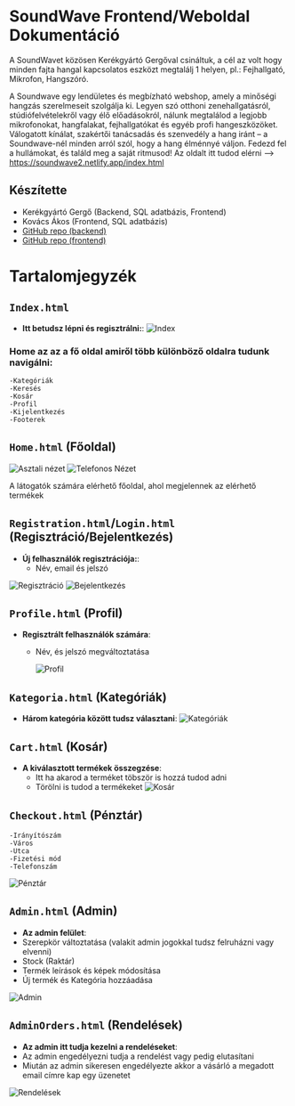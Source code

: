 # SoundWave Frontend/Weboldal Dokumentáció
A SoundWavet közösen Kerékgyártó Gergőval csináltuk, a cél az volt hogy minden fajta hangal kapcsolatos eszközt megtalálj 1 helyen, pl.: Fejhallgató, Mikrofon, Hangszóró.

A Soundwave egy lendületes és megbízható webshop, amely a minőségi hangzás szerelmeseit szolgálja ki. Legyen szó otthoni zenehallgatásról, stúdiófelvételekről vagy élő előadásokról, nálunk megtalálod a legjobb mikrofonokat, hangfalakat, fejhallgatókat és egyéb profi hangeszközöket. Válogatott kínálat, szakértői tanácsadás és szenvedély a hang iránt – a Soundwave-nél minden arról szól, hogy a hang élménnyé váljon. Fedezd fel a hullámokat, és találd meg a saját ritmusod!
Az oldalt itt tudod elérni --> https://soundwave2.netlify.app/index.html

## Készítette
- Kerékgyártó Gergő (Backend, SQL adatbázis, Frontend)
- Kovács Ákos (Frontend, SQL adatbázis)
- [GitHub repo (backend)](https://github.com/KerekgyartoGergo/webshop_backend.git)
- [GitHub repo (frontend)](https://github.com/KerekgyartoGergo/webshop_frontend.git)



# Tartalomjegyzék

## `Index.html` 
- **Itt betudsz lépni és regisztrálni:**:
![Index](https://snipboard.io/tqmPST.jpg)


### Home az az a fő oldal amiről több különböző oldalra tudunk navigálni:
    -Kategóriák
    -Keresés
    -Kosár
    -Profil
    -Kijelentkezés
    -Footerek

## `Home.html` (Főoldal)


![Asztali nézet](https://snipboard.io/zCYJoe.jpg)
![Telefonos Nézet](https://snipboard.io/rWJfjQ.jpg)

A látogatók számára elérhető főoldal, ahol megjelennek az elérhető termékek


## `Registration.html`/`Login.html` (Regisztráció/Bejelentkezés) 
- **Új felhasználók regisztrációja:**:
    - Név, email és jelszó
 
      
![Regisztráció](https://snipboard.io/IrgKVk.jpg)
![Bejelentkezés](https://snipboard.io/47dqKP.jpg)

## `Profile.html` (Profil) 
- **Regisztrált felhasználók számára**:
    - Név, és jelszó megváltoztatása
 
      ![Profil](https://snipboard.io/eXnjPp.jpg)

## `Kategoria.html` (Kategóriák) 
- **Három kategória között tudsz választani**:
![Kategóriák]()

## `Cart.html` (Kosár) 
- **A kiválasztott termékek összegzése**:
   - Itt ha akarod a terméket töbször is hozzá tudod adni
   - Törölni is tudod a termékeket
  ![Kosár]()

## `Checkout.html` (Pénztár)
    -Irányítószám
    -Város
    -Utca
    -Fizetési mód
    -Telefonszám
![Pénztár](https://snipboard.io/nBozeX.jpg)

## `Admin.html` (Admin)
- **Az admin felület**:
- Szerepkör változtatása (valakit admin jogokkal tudsz felruházni vagy elvenni)
- Stock (Raktár)
- Termék leírások és képek módosítása
- Új termék és Kategória hozzáadása

![Admin]()


## `AdminOrders.html` (Rendelések)
- **Az admin itt tudja kezelni a rendeléseket**:
- Az admin engedélyezni tudja a rendelést vagy pedig elutasítani
- Miután az admin sikeresen engedélyezte akkor a vásárló a megadott email címre kap egy üzenetet

![Rendelések]()
